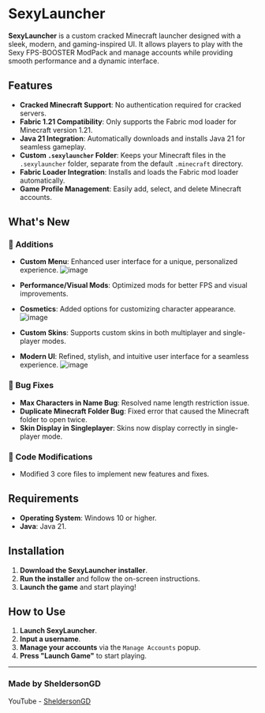 # SexyLauncher

**SexyLauncher** is a custom cracked Minecraft launcher designed with a sleek, modern, and gaming-inspired UI. It allows players to play with the Sexy FPS-BOOSTER ModPack and manage accounts while providing smooth performance and a dynamic interface.

## Features

- **Cracked Minecraft Support**: No authentication required for cracked servers.
- **Fabric 1.21 Compatibility**: Only supports the Fabric mod loader for Minecraft version 1.21.
- **Java 21 Integration**: Automatically downloads and installs Java 21 for seamless gameplay.
- **Custom `.sexylauncher` Folder**: Keeps your Minecraft files in the `.sexylauncher` folder, separate from the default `.minecraft` directory.
- **Fabric Loader Integration**: Installs and loads the Fabric mod loader automatically.
- **Game Profile Management**: Easily add, select, and delete Minecraft accounts.

## What's New

### 🚀 Additions
- **Custom Menu**: Enhanced user interface for a unique, personalized experience.
![image](https://github.com/user-attachments/assets/821cf046-11d1-4cdb-acde-cb3873c2b4c3)

- **Performance/Visual Mods**: Optimized mods for better FPS and visual improvements.
- **Cosmetics**: Added options for customizing character appearance.
![image](https://github.com/user-attachments/assets/82c31787-3512-4eff-97b9-c2e2da0dbcdd)

- **Custom Skins**: Supports custom skins in both multiplayer and single-player modes.
- **Modern UI**: Refined, stylish, and intuitive user interface for a seamless experience.
![image](https://github.com/user-attachments/assets/af0fb226-f23c-417b-bd7d-f05a14c255de)


### 🐞 Bug Fixes
- **Max Characters in Name Bug**: Resolved name length restriction issue.
- **Duplicate Minecraft Folder Bug**: Fixed error that caused the Minecraft folder to open twice.
- **Skin Display in Singleplayer**: Skins now display correctly in single-player mode.

### 🔧 Code Modifications
- Modified 3 core files to implement new features and fixes.

## Requirements

- **Operating System**: Windows 10 or higher.
- **Java**: Java 21.

## Installation

1. **Download the SexyLauncher installer**.
2. **Run the installer** and follow the on-screen instructions.
3. **Launch the game** and start playing!

## How to Use

1. **Launch SexyLauncher**.
2. **Input a username**.
3. **Manage your accounts** via the `Manage Accounts` popup.
4. **Press "Launch Game"** to start playing.

---

### Made by SheldersonGD  
YouTube - [SheldersonGD](https://www.youtube.com/@SheldersonGD)
